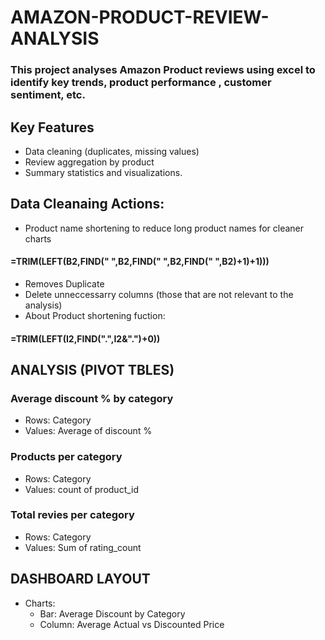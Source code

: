 # AMAZON-PRODUCT-REVIEW-ANALYSIS
### This project analyses Amazon Product reviews using excel to identify key trends, product performance , customer sentiment, etc.
## Key Features 
- Data cleaning (duplicates, missing values)
- Review aggregation by product
- Summary statistics and visualizations.
## Data Cleanaing Actions:
- Product name shortening to reduce long product names for cleaner charts
#### =TRIM(LEFT(B2,FIND(" ",B2,FIND(" ",B2,FIND(" ",B2)+1)+1)))
- Removes Duplicate
- Delete unneccessarry columns (those that are not relevant to the analysis)
- About Product shortening fuction:
#### =TRIM(LEFT(I2,FIND(".",I2&".")+0))
## ANALYSIS (PIVOT TBLES)
### Average discount % by category
- Rows: Category
- Values: Average of discount %
### Products per category
- Rows: Category
- Values: count of product_id
### Total revies per category
- Rows: Category
- Values: Sum of rating_count
## DASHBOARD LAYOUT
- Charts:
   - Bar: Average Discount by Category
   - Column: Average Actual vs Discounted Price
